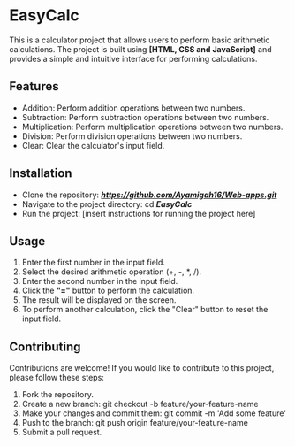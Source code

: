 # EasyCalc 
This is a calculator project that allows users to perform basic arithmetic calculations. The project is built using **[HTML, CSS and JavaScript]** and provides a simple and intuitive interface for performing calculations.

## Features
* Addition: Perform addition operations between two numbers.
* Subtraction: Perform subtraction operations between two numbers.
* Multiplication: Perform multiplication operations between two numbers.
* Division: Perform division operations between two numbers.
* Clear: Clear the calculator's input field.

## Installation
- Clone the repository:  ***https://github.com/Ayamigah16/Web-apps.git***
- Navigate to the project directory: cd ***EasyCalc***
- Run the project: [insert instructions for running the project here]


## Usage
1. Enter the first number in the input field.
2. Select the desired arithmetic operation (+, -, *, /).
3. Enter the second number in the input field.
4. Click the **"="** button to perform the calculation.
5. The result will be displayed on the screen.
6. To perform another calculation, click the "Clear" button to reset the input field.

## Contributing
Contributions are welcome! If you would like to contribute to this project, please follow these steps:

1. Fork the repository.
2. Create a new branch: git checkout -b feature/your-feature-name
3. Make your changes and commit them: git commit -m 'Add some feature'
4. Push to the branch: git push origin feature/your-feature-name
5. Submit a pull request.